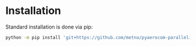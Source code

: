 # Installation

Standard installation is done via pip:

```bash
python -m pip install 'git+https://github.com/metno/pyaerocom-parallelization.git'
```